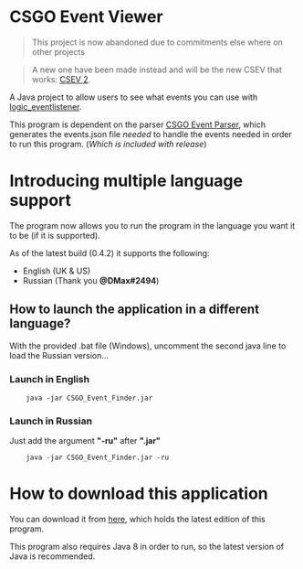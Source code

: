 # CSGO Event Viewer

> This project is now abandoned due to commitments else where on other projects

> A new one have been made instead and will be the new CSEV that works: [CSEV 2](https://github.com/TheE7Player/CSEV2).


 A Java project to allow users to see what events you can use with [logic_eventlistener](https://developer.valvesoftware.com/wiki/Logic_eventlistener).

 This program is dependent on the parser [CSGO Event Parser](https://github.com/TheE7Player/CSGO_Event_Parser), which generates the events.json file *needed* to handle the events needed in order to run this program. (*Which is included with release*)

# Introducing multiple language support
The program now allows you to run the program in the language you want it to be (if it is supported).

As of the latest build (0.4.2) it supports the following:

 - English (UK & US)
 - Russian (Thank you **@DMax#2494**)

## How to launch the application in a different language?
With the provided .bat file (Windows), uncomment the second java line to load the Russian version...

### Launch in English
```
    java -jar CSGO_Event_Finder.jar
```
### Launch in Russian
Just add the argument **"-ru"** after **".jar"**
```
    java -jar CSGO_Event_Finder.jar -ru
```
# How to download this application
You can download it from [here](https://github.com/TheE7Player/CSGO-Event-Viewer/releases), which holds the latest edition of this program.

This program also requires Java 8 in order to run, so the latest version of Java is recommended.
